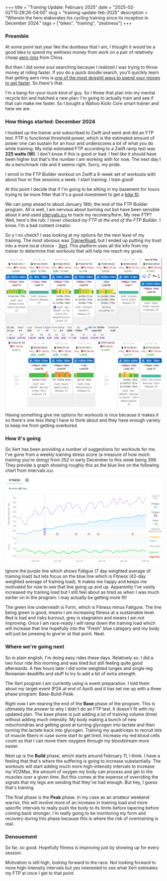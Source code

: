 +++
title = "Training Update: February 2025"
date = "2025-02-02T15:29:26-04:00"
slug = "training-update-feb-2025"
description = "Wherein the hero elaborates his cycling training since its inception in December 2024."
tags = ["bikes", "training", "zestiness"]
+++

### Preamble

At some point last year like the dumbass that I am, I thought it would be a good idea to spend my wellness money from work on a pair of relatively cheap [aero rims](https://www.elite-wheels.com/product/elitewheels-drive-g45-ss-gravel-bike-carbon-wheels/) from China.

But then I did some soul searching because I realized I was trying to throw money at riding faster. If you do a quick doodle search, you'll quiclkly learn that getting aero rims is [one of the most dogshit ways to spend your money to get faster](https://www.cyclingnews.com/features/get-aero-for-less-we-rank-bike-upgrades-ranked-by-watts-saved-vs-cost/). So there's that.

I'm a bang-for-your-buck kind of guy. So I threw that plan into my mental recycle bin and hatched a new plan: I'm going to actually train and see if that can make me faster. So I bought a Wahoo Kickr Core smart trainer and here we are.


### How things started: December 2024

I hooked up the trainer and subscribed to Zwift and went and did an FTP test. FTP is functional threshold power, which is the estimated amount of power one can sustain for an hour and underscores a lot of what you do while training. My inital estimated FTP according to a Zwift ramp test was **225 watts (W)**. I don't know if this is good or bad. I feel like it should have been higher but that's the number I am working with for now. The next day I do a benchmark ride and it seems right. Sorry, my pride.

I enroll in the FTP Builder workout on Zwift a 6-week set of workouts with about four or five sessions a week. I start training. I train good!

At this point I decide that if I'm going to be sitting in my basement for hours trying to be more fitter that it's a good investment to get a [bike fit](/bike-fit-grimey).

We can jump ahead to about January 18th, the end of the FTP Builder program. All is well, I am nervous about burning out but have been sensible about it and used [intervals.icu](https://intervals.icu) to track my recovery/form. My new FTP? Well, here's the rub: *I never checked my FTP at the end of the FTP Builder*. I know. I'm a bad content creator.

So y I no check? I was looking at my options for the next level of my training. The most obvious was [TrainerRoad](https://www.trainerroad.com/), but I ended up putting my trust into a more local choice - [Xert](https://xertonline.com). This platform uses all the info from my trainer to determine that workouts that will help me reach my goals.

![a calendar showing a ride almost every day for the past two weeks](./intervals.png)

Having something give me options for workouts is nice because it makes it so there's one less thing I have to think about and they have enough variety to keep me from getting overbored.

### How it's going

So Xert has been providing a number of suggestions for workouts for me. I've gone from a weekly training stress score (a measure of how much training you're doing) from 252 in early December to this week being 399. They provide a graph showing roughly this as the blue line on the following chart from intervals.icu:

![a figure showing the fitness of the author increasing since December 2024](./fitness.png)

Ignore the purple line which shows Fatigue (7 day weighted average of training load) but lets focus on the blue line which is Fitness (42-day weighted average of training load). It makes me happy and keeps me motivated for now to see that line going up and up. Apparently I've vastly increased my training load but I still feel about as tired as when I was much earlier on in the program: I may actually be getting more fit!

The green line underneath is Form, which is Fitness minus Fatigure. The line being green is good, means I am increasing fitness at a sustainable level. Red is bad and risks burnout, grey is stagnation and means I am not improving. Once I am race-ready I will ramp down the training load which will increase that line hopefully into the "Fresh" blue category and my body will just be jonesing to give'er at that point. Neat.


### Where we're going next

So in plain english, I'm doing easy rides these days. Relatively so. I did a two hour ride this morning and was tired but still feeling quite good afterwards. A few hours later I did some weighted lunges and single-leg Romanian deadlifts and stuff to try to add a bit of extra strength.

The Xert program I am currently using is event preparation. I told them about my target event (P2A at end of April) and it has set me up with a three phase program: Base-Build-Peak.

Right now I am nearing the end of the **Base** phase of the program. This is ultimately the answer to why I didn't do an FTP test. It doesn't fit with my updated plan. The base phase is just adding a lot of training volume (time) without adding much intensity. My body making a bunch of new mitochondrias and getting good at turning glycogen into lactate and then turning the lactate back into glycogen. Training my quadriceps to recruit lots of muscle fibers in case some start to get tired.  Increase my red blood cells count so that I can move them oxygens through my bloodstream more easier.

Next up is the **Build** phase, which starts around February 11, I think. I have a feeling that that's where the suffering is going to increase substantially. The workouts will start adding much more high-intensity intervals to increase my VO2Max, the amount of oxygen my body can process and get to the muscles over a given time. But this comes at the expense of overriding the signals that my legs are sending that they've had enough. But hey, I guess that's training.

The final phase is the **Peak** phase. In my case as an amateur weekend warrior, this will involve more of an increase in training load and more specific intervals to really push the body to its limits before tapering before coming back stronger. I'm really going to be monitoring my form and recovery during this phase because this is where the risk of overtraining is real.

### Denouement

So far, so good. Hopefully fitness is improving just by showing up for every session.

Motivation is still high, looking forward to the race. Not looking forward to more high-intensity intervals but yes interested to see what Xert estimates my FTP at once I get to that point.